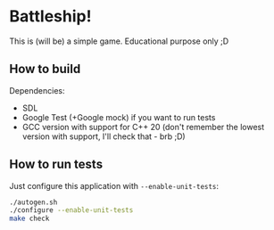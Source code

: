 # Battleship!

This is (will be) a simple game. Educational purpose only ;D

## How to build

Dependencies:
 - SDL
 - Google Test (+Google mock) if you want to run tests
 - GCC version with support for C++ 20 (don't remember the lowest version with
   support, I'll check that - brb ;D)

## How to run tests

Just configure this application with `--enable-unit-tests`:

```bash
./autogen.sh
./configure --enable-unit-tests
make check
```
